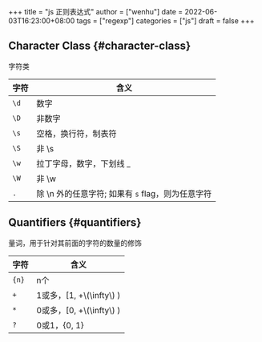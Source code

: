+++
title = "js 正则表达式"
author = ["wenhu"]
date = 2022-06-03T16:23:00+08:00
tags = ["regexp"]
categories = ["js"]
draft = false
+++

## Character Class {#character-class}

字符类

| 字符 | 含义                             |
|----|--------------------------------|
| `\d` | 数字                             |
| `\D` | 非数字                           |
| `\s` | 空格，换行符，制表符             |
| `\S` | 非 \s                            |
| `\w` | 拉丁字母，数字，下划线 _         |
| `\W` | 非 \w                            |
| `.`  | 除 \n 外的任意字符; 如果有 `s` flag，则为任意字符 |


## Quantifiers {#quantifiers}

量词，用于针对其前面的字符的数量的修饰

| 字符  | 含义                    |
|-----|-----------------------|
| `{n}` | n个                     |
| `+`   | 1或多，[1, +\\(\infty\\) ) |
| `*`   | 0或多，[0, +\\(\infty\\) ) |
| `?`   | 0或1，{0, 1}            |
